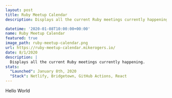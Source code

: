 ```yaml
---
layout: post
title: Ruby Meetup Calendar
description: Displays all the current Ruby meetings currently happening.

datetime: '2020-01-08T10:00:00+00:00'
name: Ruby Meetup Calendar
featured: true
image_path: ruby-meetup-calendar.png
url: https://ruby-meetup-calendar.mikerogers.io/
date: 8/1/2020
description: |
  Displays all the current Ruby meetings currently happening.
stats:
  "Launched": January 8th, 2020
  "Stack": Netlify, Bridgetown, GitHub Actions, React
---
```


Hello World
